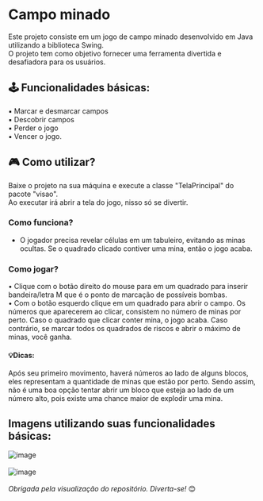 # Campo minado 
Este projeto consiste em um jogo de campo minado desenvolvido em Java utilizando a biblioteca Swing. <br> 
O projeto tem como objetivo fornecer uma ferramenta divertida e desafiadora para os usuários. 

## 🕹️ Funcionalidades básicas: 
▪ Marcar e desmarcar campos<br>▪ Descobrir campos<br>▪ Perder o jogo<br>▪ Vencer o jogo.

## 🎮 Como utilizar?
Baixe o projeto na sua máquina e execute a classe "TelaPrincipal" do pacote "visao".
<br>  Ao executar irá abrir a tela do jogo, nisso só se divertir. 

### Como funciona?
- O jogador precisa revelar células em um tabuleiro, evitando as minas ocultas. Se o quadrado clicado contiver uma mina, então o jogo acaba.
### Como jogar?
• Clique com o botão direito do mouse para em um quadrado para inserir bandeira/letra M que é o ponto de marcação de possíveis bombas. <br>
• Com o botão esquerdo clique em um quadrado para abrir o campo. Os números que aparecerem ao clicar, consistem no número de minas por perto. 
Caso o quadrado que clicar conter mina, o jogo acaba. Caso contrário, se marcar todos os quadrados de riscos e abrir o máximo de minas, você ganha.
#### 💡Dicas: 
Após seu primeiro movimento, haverá números ao lado de alguns blocos, eles representam a quantidade de minas que estão por perto. 
Sendo assim, não é uma boa opção tentar abrir um bloco que esteja ao lado de um número alto, pois existe uma chance maior de explodir uma mina.
## Imagens utilizando suas funcionalidades básicas:
![image](https://github.com/llary-y/campo-minado-swing/assets/141759410/eed7ceb2-a27a-4216-8a73-31d208ccc30b) <br> <br>
![image](https://github.com/llary-y/campo-minado-swing/assets/141759410/3ab0ca97-a2d8-4460-925c-ef752a280c61) <br> <br>
_Obrigada pela visualização do repositório. Diverta-se!_ 😊 <br> <br> 

